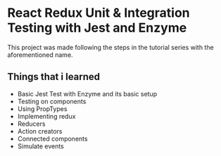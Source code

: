 # React Redux Unit & Integration Testing with Jest and Enzyme

This project was made following the steps in the tutorial series with the aforementioned name.

## Things that i learned

- Basic Jest Test with Enzyme and its basic setup
- Testing on components
- Using PropTypes
- Implementing redux
- Reducers
- Action creators
- Connected components
- Simulate events

